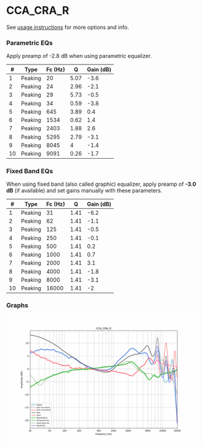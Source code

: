 # CCA_CRA_R
See [usage instructions](https://github.com/jaakkopasanen/AutoEq#usage) for more options and info.

### Parametric EQs
Apply preamp of -2.8 dB when using parametric equalizer.

|   # | Type    |   Fc (Hz) |    Q |   Gain (dB) |
|-----|---------|-----------|------|-------------|
|   1 | Peaking |        20 | 5.07 |        -3.6 |
|   2 | Peaking |        24 | 2.96 |        -2.1 |
|   3 | Peaking |        29 | 5.73 |        -0.5 |
|   4 | Peaking |        34 | 0.59 |        -3.8 |
|   5 | Peaking |       645 | 3.89 |         0.4 |
|   6 | Peaking |      1534 | 0.62 |         1.4 |
|   7 | Peaking |      2403 | 1.88 |         2.6 |
|   8 | Peaking |      5295 | 2.79 |        -3.1 |
|   9 | Peaking |      8045 | 4    |        -1.4 |
|  10 | Peaking |      9091 | 0.26 |        -1.7 |

### Fixed Band EQs
When using fixed band (also called graphic) equalizer, apply preamp of **-3.0 dB** (if available) and set gains manually with these parameters.

|   # | Type    |   Fc (Hz) |    Q |   Gain (dB) |
|-----|---------|-----------|------|-------------|
|   1 | Peaking |        31 | 1.41 |        -6.2 |
|   2 | Peaking |        62 | 1.41 |        -1.1 |
|   3 | Peaking |       125 | 1.41 |        -0.5 |
|   4 | Peaking |       250 | 1.41 |        -0.1 |
|   5 | Peaking |       500 | 1.41 |         0.2 |
|   6 | Peaking |      1000 | 1.41 |         0.7 |
|   7 | Peaking |      2000 | 1.41 |         3.1 |
|   8 | Peaking |      4000 | 1.41 |        -1.8 |
|   9 | Peaking |      8000 | 1.41 |        -3.1 |
|  10 | Peaking |     16000 | 1.41 |        -2   |

### Graphs
![](./CCA_CRA_R.png)
